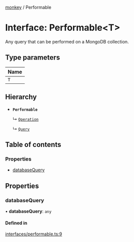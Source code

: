 [monkey](../README.md) / Performable

# Interface: Performable<T\>

Any query that can be performed on a MongoDB collection.

## Type parameters

| Name |
| :------ |
| `T` |

## Hierarchy

- **`Performable`**

  ↳ [`Operation`](Operation.md)

  ↳ [`Query`](Query.md)

## Table of contents

### Properties

- [databaseQuery](Performable.md#databasequery)

## Properties

### databaseQuery

• **databaseQuery**: `any`

#### Defined in

[interfaces/performable.ts:9](https://github.com/bpisano/monkey/blob/0cdd6dc/src/interfaces/performable.ts#L9)
